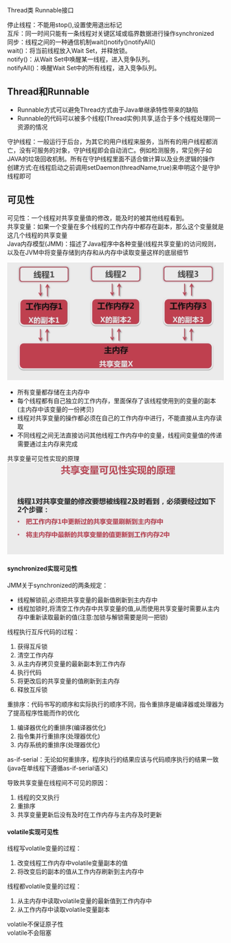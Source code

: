 Thread类  Runnable接口  

停止线程：不能用stop(),设置使用退出标记  
互斥：同一时间只能有一条线程对关键区域或临界数据进行操作synchronized  
同步：线程之间的一种通信机制wait()notify()notifyAll()  
wait()：将当前线程放入Wait Set，并释放锁。  
notify()：从Wait Set中唤醒某一线程，进入竞争队列。  
notifyAll()：唤醒Wait Set中的所有线程，进入竞争队列。  
  
## Thread和Runnable  

* Runnable方式可以避免Thread方式由于Java单继承特性带来的缺陷
* Runnable的代码可以被多个线程(Thread实例)共享,适合于多个线程处理同一资源的情况
  
守护线程：一般运行于后台，为其它的用户线程来服务，当所有的用户线程都消亡，没有可服务的对象，守护线程即会自动消亡。例如检测服务，常见例子如JAVA的垃圾回收机制。所有在守护线程里面不适合做计算以及业务逻辑的操作  
创建方式:在线程启动之前调用setDaemon(threadName,true)来申明这个是守护线程即可  

## 可见性  
可见性：一个线程对共享变量值的修改，能及时的被其他线程看到。  
共享变量：如果一个变量在多个线程的工作内存中都存在副本，那么这个变量就是这几个线程的共享变量  
Java内存模型(JMM)：描述了Java程序中各种变量(线程共享变量)的访问规则，以及在JVM中将变量存储到内存和从内存中读取变量这样的底层细节  

![Alt text](/image/thread1.png "内存模型")  

* 所有变量都存储在主内存中
* 每个线程都有自己独立的工作内存，里面保存了该线程使用到的变量的副本(主内存中该变量的一份拷贝)
* 线程对共享变量的操作都必须在自己的工作内存中进行，不能直接从主内存读取
* 不同线程之间无法直接访问其他线程工作内存中的变量，线程间变量值的传递需要通过主内存来完成  

共享变量可见性实现的原理  
![Alt text](/image/thread2.png "可见性实现")   

#### synchronized实现可见性  
  
JMM关于synchronized的两条规定：  

* 线程解锁前,必须把共享变量的最新值刷新到主内存中
* 线程加锁时,将清空工作内存中共享变量的值,从而使用共享变量时需要从主内存中重新读取最新的值(注意:加锁与解锁需要是同一把锁)  

线程执行互斥代码的过程：

1. 获得互斥锁
2. 清空工作内存
3. 从主内存拷贝变量的最新副本到工作内存
4. 执行代码
5. 将更改后的共享变量的值刷新到主内存
6. 释放互斥锁

重排序：代码书写的顺序和实际执行的顺序不同，指令重排序是编译器或处理器为了提高程序性能而作的优化  

1. 编译器优化的重排序(编译器优化)
2. 指令集并行重排序(处理器优化)
3. 内存系统的重排序(处理器优化)

as-if-serial：无论如何重排序，程序执行的结果应该与代码顺序执行的结果一致(java在单线程下遵循as-if-serial语义)  
  
导致共享变量在线程间不可见的原因：  

1. 线程的交叉执行
2. 重排序
3. 共享变量更新后没有及时在工作内存与主内存及时更新


#### volatile实现可见性

线程写volatile变量的过程：

1. 改变线程工作内存中volatile变量副本的值
2. 将改变后的副本的值从工作内存刷新到主内存中

线程都volatile变量的过程：

1. 从主内存中读取volatile变量的最新值到工作内存中
2. 从工作内存中读取volatile变量副本

volatile不保证原子性  
volatile不会阻塞
